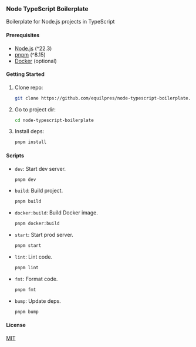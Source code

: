 ### Node TypeScript Boilerplate

Boilerplate for Node.js projects in TypeScript

#### Prerequisites

- [Node.js](https://nodejs.org/) (^22.3)
- [pnpm](https://pnpm.io/) (^8.15)
- [Docker](https://www.docker.com/) (optional)

#### Getting Started

1. Clone repo:

      ```bash
      git clone https://github.com/equilpres/node-typescript-boilerplate.git
      ```

2. Go to project dir:

      ```bash
      cd node-typescript-boilerplate
      ```

3. Install deps:

      ```bash
      pnpm install
      ```

#### Scripts

- `dev`: Start dev server.

     ```bash
     pnpm dev
     ```

- `build`: Build project.

     ```bash
     pnpm build
     ```

- `docker:build`: Build Docker image.

     ```bash
     pnpm docker:build
     ```

- `start`: Start prod server.

     ```bash
     pnpm start
     ```

- `lint`: Lint code.

     ```bash
     pnpm lint
     ```

- `fmt`: Format code.

     ```bash
     pnpm fmt
     ```

- `bump`: Update deps.

     ```bash
     pnpm bump
     ```

#### License

[MIT](LICENSE)
